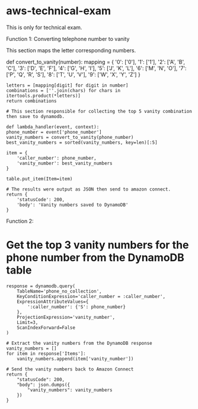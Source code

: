# aws-technical-exam

This is only for technical exam.


Function 1: Converting telephone number to vanity


This section maps the letter corresponding numbers.


def convert_to_vanity(number):
    mapping = {
		'0': ['0'],
		'1': ['1'],
        '2': ['A', 'B', 'C'],
        '3': ['D', 'E', 'F'],
        '4': ['G', 'H', 'I'],
        '5': ['J', 'K', 'L'],
        '6': ['M', 'N', 'O'],
        '7': ['P', 'Q', 'R', 'S'],
        '8': ['T', 'U', 'V'],
        '9': ['W', 'X', 'Y', 'Z']
    }
    
    letters = [mapping[digit] for digit in number]
    combinations = [''.join(chars) for chars in itertools.product(*letters)]
    return combinations
    
    # This section responsible for collecting the top 5 vanity combination then save to dynamodb.
    
    def lambda_handler(event, context):
    phone_number = event['phone_number']
    vanity_numbers = convert_to_vanity(phone_number)
    best_vanity_numbers = sorted(vanity_numbers, key=len)[:5]
    
    item = {
        'caller_number': phone_number,
        'vanity_number': best_vanity_numbers
    }
    
    table.put_item(Item=item)
    
    # The results were output as JSON then send to amazon connect.
    return {
        'statusCode': 200,
        'body': 'Vanity numbers saved to DynamoDB'
    }




Function 2:
# Get the top 3 vanity numbers for the phone number from the DynamoDB table
    response = dynamodb.query(
        TableName='phone_no_collection',
        KeyConditionExpression='caller_number = :caller_number',
        ExpressionAttributeValues={
            ':caller_number': {'S': phone_number}
        },
        ProjectionExpression='vanity_number',
        Limit=3,
        ScanIndexForward=False
    )
    
    # Extract the vanity numbers from the DynamoDB response
    vanity_numbers = []
    for item in response['Items']:
        vanity_numbers.append(item['vanity_number'])
    
    # Send the vanity numbers back to Amazon Connect
    return {
        "statusCode": 200,
        "body": json.dumps({
            "vanity_numbers": vanity_numbers
        })
    }
